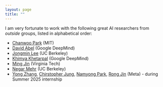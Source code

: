 ```yaml
---
layout: page
title: ""
---
```


I am very fortunate to work with the following great AI researchers from _outside_ groups, listed in alphabetical order:

- [Chanwoo Park](https://chanwoo-park-official.github.io/) (MIT)
- [David Abel](https://david-abel.github.io/) (Google DeepMind)
- [Jongmin Lee](https://www.jmlee.kr/) (UC Berkeley)
- [Khimya Khetarpal](https://kkhetarpal.github.io/) (Google DeepMind)
- [Ming Jin](http://www.jinming.tech/) (Virginia Tech)
- [Negar Mehr](https://negarmehr.com) (UC Berkeley)
- [Yong Zhang](https://nickyongzhang.github.io/), [Chirstopher Jung](https://www.chrisjung.net/), [Namyong Park](https://namyongpark.github.io/), [Rong Jin](https://openreview.net/profile?id=%7ERong_Jin3) (Meta) - during Summer 2025 internship
